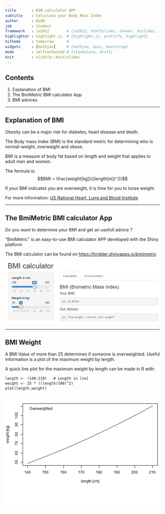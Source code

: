 ```yaml
---
title       : BIM calculator APP
subtitle    : Calculate your Body Mass Index
author      : HvdR
job         : Student
framework   : io2012        # {io2012, html5slides, shower, dzslides, ...}
highlighter : highlight.js  # {highlight.js, prettify, highlight}
hitheme     : tomorrow      # 
widgets     : [mathjax]     # {mathjax, quiz, bootstrap}
mode        : selfcontained # {standalone, draft}
knit        : slidify::knit2slides
---
```


## Contents

1. Explanation of BMI 
2. The BmiMetric BMI calculator App
3. BMI advices

--- 

## Explanation of BMI

Obesity can be a major risk for diabetes, heart disease and death. 

The Body mass index (BMI) is the standard metric for determining who is normal-weight, overweight and obese.

BMI is a measure of body fat based on length and weight that applies to adult men and women. 

The formula is: $$BMI = \frac{weight[kg]}{(length[m])^2}$$

If your BMI indicates you are overweight, it is time for you to loose weight.

For more information: <a href='http://www.nhlbi.nih.gov/health/educational/lose_wt/BMI/bmi-m.htm'>US National Heart, Lung and Blood Institute</a>

---

## The BmiMetric BMI calculator App

Do you want to determine your BMI and get an usefull advice ?

"BmiMetric" is an easy-to-use BMI calculator APP developed with the Shiny platform

The BMI calculator can be found on <a href='https://hridder.shinyapps.io/bmimetric/'>https://hridder.shinyapps.io/bmimetric</a>

<img src="assets/img/bmimetric.jpg" />

---

## BMI Weight 

A BMI Value of more than 25 determines if someone is overweighted. Useful information is a plot of the maximum weight by length.

A quick line plot for the maximum weight by length can be made in R with:
```
length <- (140:210)   # Length in [cm]
weight <- 25 * ((length/100)^2)
plot(length,weight)
```

![plot of chunk unnamed-chunk-1](assets/fig/unnamed-chunk-1-1.png)

